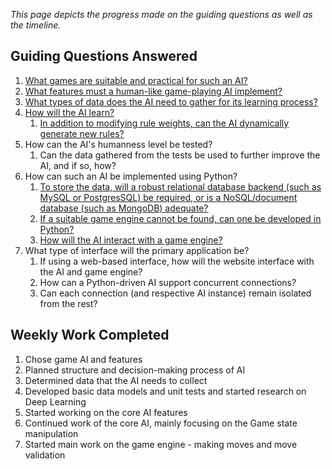 *This page depicts the progress made on the guiding questions as well as the timeline.*

## Guiding Questions Answered

1. [What games are suitable and practical for such an AI?](../notes/week-1.md#notes)
2. [What features must a human-like game-playing AI implement?](../notes/week-1.md#ai-features)
3. [What types of data does the AI need to gather for its learning process?](../notes/week-3.md#rulebase)
4. [How will the AI learn?](../notes/week-2.md#decision-making-process)
	1. [In addition to modifying rule weights, can the AI dynamically generate new rules?](../notes/week-4.md#dynamically-generating-rules)
5. How can the AI's humanness level be tested?
	1. Can the data gathered from the tests be used to further improve the AI, and if so, how?
6. How can such an AI be implemented using Python? 
	1. [To store the data, will a robust relational database backend (such as MySQL or PostgresSQL) be required, or is a NoSQL/document database (such as MongoDB) adequate?](../notes/week-5.md#rule-database)
	2. [If a suitable game engine cannot be found, can one be developed in Python?](../notes/week-7.md)
	3. [How will the AI interact with a game engine?](../notes/week-7.md#core-interaction)
7. What type of interface will the primary application be?
	1. If using a web-based interface, how will the website interface with the AI and game engine?
	2. How can a Python-driven AI support concurrent connections?
	3. Can each connection (and respective AI instance) remain isolated from the rest?

## Weekly Work Completed

1. Chose game AI and features
2. Planned structure and decision-making process of AI
3. Determined data that the AI needs to collect
4. Developed basic data models and unit tests and started research on Deep Learning
5. Started working on the core AI features
6. Continued work of the core AI, mainly focusing on the Game state manipulation
7. Started main work on the game engine - making moves and move validation
